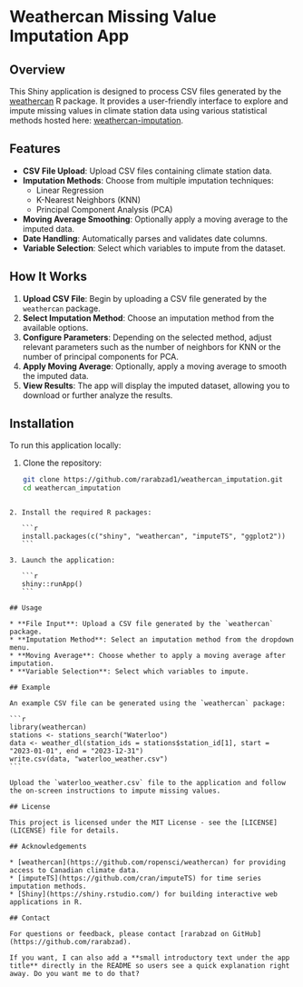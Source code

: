 # Weathercan Missing Value Imputation App

## Overview

This Shiny application is designed to process CSV files generated by the [weathercan](https://github.com/ropensci/weathercan) R package. It provides a user-friendly interface to explore and impute missing values in climate station data using various statistical methods hosted here: [weathercan-imputation](https://raventools-weathercan-imputation.share.connect.posit.cloud).

## Features

- **CSV File Upload**: Upload CSV files containing climate station data.
- **Imputation Methods**: Choose from multiple imputation techniques:
  - Linear Regression
  - K-Nearest Neighbors (KNN)
  - Principal Component Analysis (PCA)
- **Moving Average Smoothing**: Optionally apply a moving average to the imputed data.
- **Date Handling**: Automatically parses and validates date columns.
- **Variable Selection**: Select which variables to impute from the dataset.

## How It Works

1. **Upload CSV File**: Begin by uploading a CSV file generated by the `weathercan` package.
2. **Select Imputation Method**: Choose an imputation method from the available options.
3. **Configure Parameters**: Depending on the selected method, adjust relevant parameters such as the number of neighbors for KNN or the number of principal components for PCA.
4. **Apply Moving Average**: Optionally, apply a moving average to smooth the imputed data.
5. **View Results**: The app will display the imputed dataset, allowing you to download or further analyze the results.

## Installation

To run this application locally:

1. Clone the repository:

   ```bash
   git clone https://github.com/rarabzad1/weathercan_imputation.git
   cd weathercan_imputation
````

2. Install the required R packages:

   ```r
   install.packages(c("shiny", "weathercan", "imputeTS", "ggplot2"))
   ```

3. Launch the application:

   ```r
   shiny::runApp()
   ```

## Usage

* **File Input**: Upload a CSV file generated by the `weathercan` package.
* **Imputation Method**: Select an imputation method from the dropdown menu.
* **Moving Average**: Choose whether to apply a moving average after imputation.
* **Variable Selection**: Select which variables to impute.

## Example

An example CSV file can be generated using the `weathercan` package:

```r
library(weathercan)
stations <- stations_search("Waterloo")
data <- weather_dl(station_ids = stations$station_id[1], start = "2023-01-01", end = "2023-12-31")
write.csv(data, "waterloo_weather.csv")
```

Upload the `waterloo_weather.csv` file to the application and follow the on-screen instructions to impute missing values.

## License

This project is licensed under the MIT License - see the [LICENSE](LICENSE) file for details.

## Acknowledgements

* [weathercan](https://github.com/ropensci/weathercan) for providing access to Canadian climate data.
* [imputeTS](https://github.com/cran/imputeTS) for time series imputation methods.
* [Shiny](https://shiny.rstudio.com/) for building interactive web applications in R.

## Contact

For questions or feedback, please contact [rarabzad on GitHub](https://github.com/rarabzad).

If you want, I can also add a **small introductory text under the app title** directly in the README so users see a quick explanation right away. Do you want me to do that?

